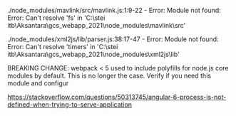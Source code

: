 ./node_modules/mavlink/src/mavlink.js:1:9-22 - Error: Module not found: Error: Can't resolve 'fs' in 'C:\stei itb\Aksantara\gcs_webapp_2021\node_modules\mavlink\src'

./node_modules/xml2js/lib/parser.js:38:17-47 - Error: Module not found: Error: Can't resolve 'timers' in 'C:\stei itb\Aksantara\gcs_webapp_2021\node_modules\xml2js\lib'

BREAKING CHANGE: webpack < 5 used to include polyfills for node.js core modules by default.
This is no longer the case. Verify if you need this module and configur

https://stackoverflow.com/questions/50313745/angular-6-process-is-not-defined-when-trying-to-serve-application

